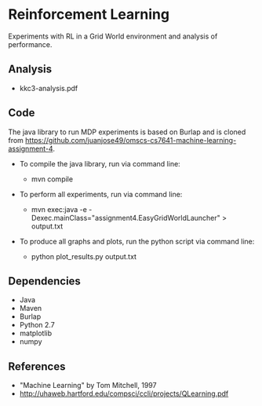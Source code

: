 # Reinforcement Learning
Experiments with RL in a Grid World environment and analysis of performance.

## Analysis
- kkc3-analysis.pdf

## Code
The java library to run MDP experiments is based on Burlap and is cloned from https://github.com/juanjose49/omscs-cs7641-machine-learning-assignment-4.

- To compile the java library, run via command line:
	- mvn compile

- To perform all experiments, run via command line:
	- mvn exec:java -e -Dexec.mainClass="assignment4.EasyGridWorldLauncher" > output.txt

- To produce all graphs and plots, run the python script via command line:
	- python plot_results.py output.txt

## Dependencies
- Java
- Maven
- Burlap
- Python 2.7
- matplotlib
- numpy

## References
- "Machine Learning" by Tom Mitchell, 1997
- http://uhaweb.hartford.edu/compsci/ccli/projects/QLearning.pdf
